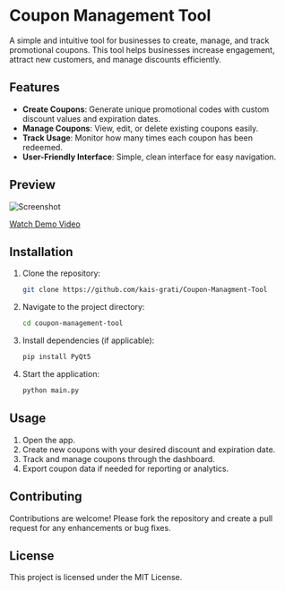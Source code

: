 # Coupon Management Tool

A simple and intuitive tool for businesses to create, manage, and track promotional coupons. This tool helps businesses increase engagement, attract new customers, and manage discounts efficiently.

## Features

* **Create Coupons**: Generate unique promotional codes with custom discount values and expiration dates.
* **Manage Coupons**: View, edit, or delete existing coupons easily.
* **Track Usage**: Monitor how many times each coupon has been redeemed.
* **User-Friendly Interface**: Simple, clean interface for easy navigation.

## Preview

![Screenshot](Preview.png)

[Watch Demo Video](https://youtu.be/dAIs1uwO9Ds)

## Installation

1. Clone the repository:

   ```bash
   git clone https://github.com/kais-grati/Coupon-Managment-Tool
   ```
2. Navigate to the project directory:

   ```bash
   cd coupon-management-tool
   ```
3. Install dependencies (if applicable):

   ```bash
   pip install PyQt5
   ```
4. Start the application:

   ```bash
   python main.py
   ```

## Usage

1. Open the app.
2. Create new coupons with your desired discount and expiration date.
3. Track and manage coupons through the dashboard.
4. Export coupon data if needed for reporting or analytics.

## Contributing

Contributions are welcome! Please fork the repository and create a pull request for any enhancements or bug fixes.

## License

This project is licensed under the MIT License.
